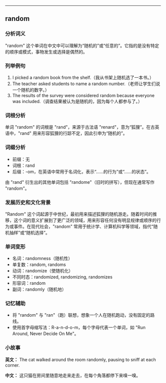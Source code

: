 
---------------
## random
### 分析词义
"random" 这个单词在中文中可以理解为“随机的”或“任意的”。它指的是没有特定的顺序或模式，事物发生或选择是偶然的。

### 列举例句
1. I picked a random book from the shelf.（我从书架上随机选了一本书。）
2. The teacher asked students to name a random number.（老师让学生们说一个随机的数字。）
3. The results of the survey were considered random because everyone was included.（调查结果被认为是随机的，因为每个人都参与了。）

### 词根分析
单词 "random" 的词根是 "rand"，来源于古法语 "renard"，意为“狐狸”。在古英语中，"rand" 用来形容狐狸的行踪不定，因此引申为“随机的”。

### 词缀分析
- 前缀：无
- 词根：rand
- 后缀：-om，在英语中常用于名词化，表示“……的行为”或“……的状态”。

由 "rand" 衍生出的其他单词包括 "randome"（旧时的拼写），但现在通常写作 "random"。

### 发展历史和文化背景
"Random" 这个词起源于中世纪，最初用来描述狐狸的随机游走。随着时间的推移，这个词的意义扩展到了更广泛的领域，用来形容任何没有明显规律或顺序的行为或事件。在现代社会，"random" 常用于统计学、计算机科学等领域，指代“随机抽样”或“随机选择”。

### 单词变形
- 名词：randomness（随机性）
- 单复数：random, randoms
- 动词：randomize（使随机化）
- 不同时态：randomized, randomizing, randomizes
- 形容词：random
- 副词：randomly（随机地）

### 记忆辅助
- 将 "random" 与 "ran"（跑）联想，想象一个人在随机跑动，没有固定的路线。
- 使用首字母缩写法：R-a-n-d-o-m，每个字母代表一个单词，如 "Run Around, Never Decide On Me"。

### 小故事
**英文：**
The cat walked around the room randomly, pausing to sniff at each corner.

**中文：**
这只猫在房间里随意地走来走去，在每个角落都停下来嗅一嗅。

